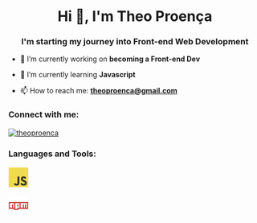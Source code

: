<h1 align="center">Hi 👋, I'm Theo Proença</h1>
<h3 align="center">I'm starting my journey into Front-end Web Development</h3>

- 🔭 I’m currently working on **becoming a Front-end Dev**

- 🌱 I’m currently learning **Javascript**

- 📫 How to reach me: **theoproenca@gmail.com**

<h3 align="left">Connect with me:</h3>
<p align="left">
<a href="https://linkedin.com/in/theoproenca" target="blank"><img align="center" src="https://raw.githubusercontent.com/rahuldkjain/github-profile-readme-generator/master/src/images/icons/Social/linked-in-alt.svg" alt="theoproenca" height="30" width="40" /></a>
</p>

<h3 align="left">Languages and Tools:</h3>
<p align="left"> <a href="https://developer.mozilla.org/pt-BR/docs/Web/JavaScript" target="_blank" rel="noreferrer"> <img src="https://raw.githubusercontent.com/devicons/devicon/1119b9f84c0290e0f0b38982099a2bd027a48bf1/icons/javascript/javascript-original.svg" alt="js" width="40" height="40"/> </a> </p>
<p align="left"> <a href="https://www.npmjs.com/" target="_blank" rel="noreferrer"> <img src="https://raw.githubusercontent.com/devicons/devicon/1119b9f84c0290e0f0b38982099a2bd027a48bf1/icons/npm/npm-original-wordmark.svg" alt="npm" width="40" height="40"/> </a> </p>
